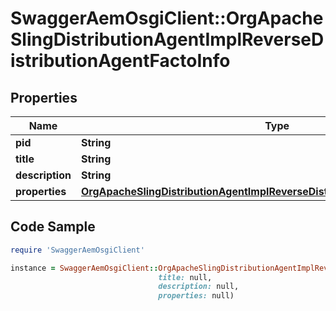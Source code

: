# SwaggerAemOsgiClient::OrgApacheSlingDistributionAgentImplReverseDistributionAgentFactoInfo

## Properties

Name | Type | Description | Notes
------------ | ------------- | ------------- | -------------
**pid** | **String** |  | [optional] 
**title** | **String** |  | [optional] 
**description** | **String** |  | [optional] 
**properties** | [**OrgApacheSlingDistributionAgentImplReverseDistributionAgentFactoProperties**](OrgApacheSlingDistributionAgentImplReverseDistributionAgentFactoProperties.md) |  | [optional] 

## Code Sample

```ruby
require 'SwaggerAemOsgiClient'

instance = SwaggerAemOsgiClient::OrgApacheSlingDistributionAgentImplReverseDistributionAgentFactoInfo.new(pid: null,
                                 title: null,
                                 description: null,
                                 properties: null)
```



